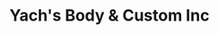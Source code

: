 ---
title: "Yach's Body & Custom Inc"
url: /wausau/yachs-body-und-custom-inc/
shop: Autowerkstatt
---